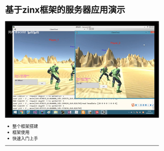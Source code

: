 # 基于zinx框架的服务器应用演示

![20210712_204955_26](image/20210712_204955_26.png)


* 整个框架搭建
* 框架使用
* 快速入门上手

---
